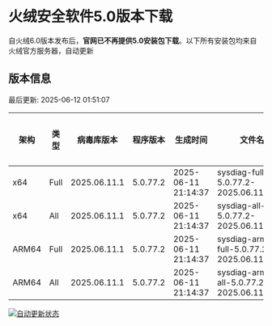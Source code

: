 # 火绒安全软件5.0版本下载 

自火绒6.0版本发布后，**官网已不再提供5.0安装包下载**。以下所有安装包均来自火绒官方服务器，自动更新

<!-- TABLE_START -->

## 版本信息

最后更新: 2025-06-12 01:51:07

| 架构    | 类型   | 病毒库版本 | 程序版本  | 生成时间 | 文件名 | 大小 | 下载链接    |
|---------|-------|------------|----------|----------|--------|------|----------|
| x64     | Full | 2025.06.11.1 | 5.0.77.2 | 2025-06-11 21:14:37 | sysdiag-full-5.0.77.2-2025.06.11.1.exe | 27.84M | [下载](https://down-tencent.huorong.cn/sysdiag-full-5.0.77.2-2025.06.11.1.exe) |
| x64     | All  | 2025.06.11.1 | 5.0.77.2 | 2025-06-11 21:14:37 | sysdiag-all-5.0.77.2-2025.06.11.1.exe | 27.84M | [下载](https://down-tencent.huorong.cn/sysdiag-all-5.0.77.2-2025.06.11.1.exe) |
| ARM64   | Full | 2025.06.11.1 | 5.0.77.2 | 2025-06-11 21:14:37 | sysdiag-arm64-full-5.0.77.2-2025.06.11.1.exe | 27.56M | [下载](https://down-tencent.huorong.cn/sysdiag-arm64-full-5.0.77.2-2025.06.11.1.exe) |
| ARM64   | All  | 2025.06.11.1 | 5.0.77.2 | 2025-06-11 21:14:37 | sysdiag-arm64-all-5.0.77.2-2025.06.11.1.exe | 27.56M | [下载](https://down-tencent.huorong.cn/sysdiag-arm64-all-5.0.77.2-2025.06.11.1.exe) |

<!-- TABLE_END -->

[![自动更新状态](https://github.com/J54264/Huorong-Version/actions/workflows/update.yml/badge.svg)](https://github.com/J54264/Huorong-Version/actions)
